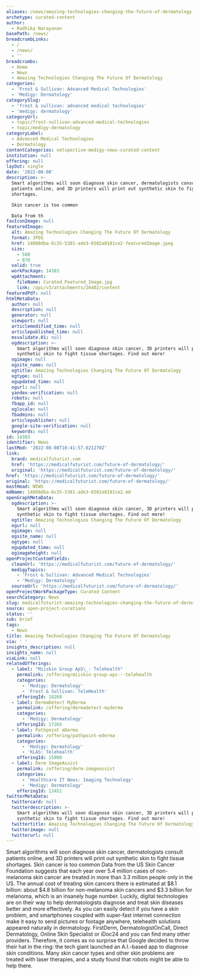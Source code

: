 ```yaml
---
aliases: /news/amazing-technologies-changing-the-future-of-dermatology
archetype: curated-content
author:
  - Radhika Narayanan
basePath: /news/
breadcrumbLinks:
  - /
  - /news/
  - ''
breadcrumbs:
  - Home
  - News
  - Amazing Technologies Changing The Future Of Dermatology
categories:
  - 'Frost & Sullivan: Advanced Medical Technologies'
  - 'Medigy: Dermatology'
categorySlug:
  - 'frost & sullivan: advanced medical technologies'
  - 'medigy: dermatology'
categoryUrl:
  - topic/frost-sullivan-advanced-medical-technologies
  - topic/medigy-dermatology
categoryLabel:
  - Advanced Medical Technologies
  - Dermatology
contentCategories: netspective-medigy-news-curated-content
institution: null
offering: null
layOut: single
date: '2022-08-08'
description: >-
  Smart algorithms will soon diagnose skin cancer, dermatologists consult
  patients online, and 3D printers will print out synthetic skin to fight tissue
  shortages.

  Skin cancer is too common

  Data from th
favIconImage: null
featuredImage:
  alt: Amazing Technologies Changing The Future Of Dermatology
  format: JPEG
  href: 14808dba-6c35-5381-ade3-6502a8181ce2-featuredImage.jpeg
  size:
    - 580
    - 870
  valid: true
  workPackage: 14383
  wpAttachment:
    fileName: Curated_Featured_Image.jpg
    link: /api/v3/attachments/26402/content
featuredPdf: null
htmlMetaData:
  author: null
  description: null
  generator: null
  viewport: null
  articlemodified_time: null
  articlepublished_time: null
  msvalidate.01: null
  ogdescription: >-
    Smart algorithms will soon diagnose skin cancer, 3D printers will print out
    synthetic skin to fight tissue shortages. Find out more!
  ogimage: null
  ogsite_name: null
  ogtitle: Amazing Technologies Changing The Future Of Dermatology
  ogtype: null
  ogupdated_time: null
  ogurl: null
  yandex-verification: null
  robots: null
  fbapp_id: null
  oglocale: null
  fbadmins: null
  articlepublisher: null
  google-site-verification: null
  keywords: null
id: 14383
identifier: News
lastMod: '2022-08-08T10:41:57.021270Z'
link:
  brand: medicalfuturist.com
  href: 'https://medicalfuturist.com/future-of-dermatology/'
  original: 'https://medicalfuturist.com/future-of-dermatology/'
href: 'https://medicalfuturist.com/future-of-dermatology/'
original: 'https://medicalfuturist.com/future-of-dermatology/'
mastHead: NEWS
mdName: 14808dba-6c35-5381-ade3-6502a8181ce2.md
openGraphMetaData:
  ogdescription: >-
    Smart algorithms will soon diagnose skin cancer, 3D printers will print out
    synthetic skin to fight tissue shortages. Find out more!
  ogtitle: Amazing Technologies Changing The Future Of Dermatology
  ogurl: null
  ogimage: null
  ogsite_name: null
  ogtype: null
  ogupdated_time: null
  ogimageheight: null
openProjectCustomFields:
  cleanUrl: 'https://medicalfuturist.com/future-of-dermatology/'
  medigyTopics:
    - 'Frost & Sullivan: Advanced Medical Technologies'
    - 'Medigy: Dermatology'
  sourceUrl: 'https://medicalfuturist.com/future-of-dermatology/'
openProjectWorkPackageType: Curated Content
searchCategory: News
slug: medicalfuturist-amazing-technologies-changing-the-future-of-dermatology
source: open-project-curations
status: ''
sub: brief
tags:
  - News
title: Amazing Technologies Changing The Future Of Dermatology
via: ' '
insights_description: null
insights_name: null
viaLink: null
relatedOfferings:
  - label: "Miiskin Group ApS\_- Telehealth"
    permalink: /offering/miiskin-group-aps---telehealth
    categories:
      - 'Medigy: Dermatology'
      - 'Frost & Sullivan: TeleHealth'
    offeringId: 18268
  - label: DermaDetect MyDerma
    permalink: /offering/dermadetect-myderma
    categories:
      - 'Medigy: Dermatology'
    offeringId: 17265
  - label: Pathpoint eDerma
    permalink: /offering/pathpoint-ederma
    categories:
      - 'Medigy: Dermatology'
      - 'KLAS: Telehealth'
    offeringId: 15998
  - label: Derm ImageAssist
    permalink: /offering/derm-imageassist
    categories:
      - 'Healthcare IT News: Imaging Technology'
      - 'Medigy: Dermatology'
    offeringId: 13451
twitterMetaData:
  twittercard: null
  twitterdescription: >-
    Smart algorithms will soon diagnose skin cancer, 3D printers will print out
    synthetic skin to fight tissue shortages. Find out more!
  twittertitle: Amazing Technologies Changing The Future Of Dermatology
  twitterimage: null
  twitterurl: null
---
```

<p>Smart algorithms will soon diagnose skin cancer, dermatologists consult patients online, and 3D printers will print out synthetic skin to fight tissue shortages.
Skin cancer is too common
Data from the US Skin Cancer Foundation suggests that each year over 5.4 million cases of non-melanoma skin cancer are treated in more than 3.3 million people only in the US.
The annual cost of treating skin cancers there is estimated at $8.1 billion: about $4.8 billion for non-melanoma skin cancers and $3.3 billion for melanoma, which is an insanely huge number.
Luckily, digital technologies are on their way to help dermatologists diagnose and treat skin diseases better and more effectively.
As you can easily detect if you have a skin problem, and smartphones coupled with super-fast internet connection make it easy to send pictures or footage anywhere, telehealth solutions appeared naturally in dermatology.
FirstDerm, DermatologistOnCall, Direct Dermatology, Online Skin Specialist or iDoc24 and you can find many other providers.
Therefore, it comes as no surprise that Google decided to throw their hat in the ring: the tech giant launched an A.I.-based app to diagnose skin conditions.
Many skin cancer types and other skin problems are treated with laser therapies, and a study found that robots might be able to help there.</p>